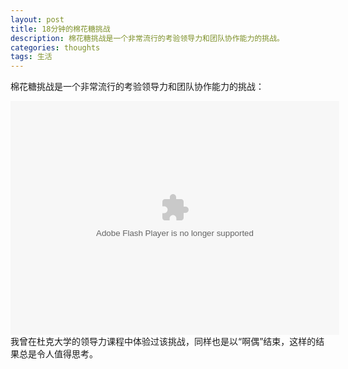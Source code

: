 ```yaml
---
layout: post
title: 18分钟的棉花糖挑战
description: 棉花糖挑战是一个非常流行的考验领导力和团队协作能力的挑战。
categories: thoughts
tags: 生活
---
```


棉花糖挑战是一个非常流行的考验领导力和团队协作能力的挑战：
<object width="526" height="374">
<param name="movie" value="http://video.ted.com/assets/player/swf/EmbedPlayer.swf"></param>
<param name="allowFullScreen" value="true" />
<param name="allowScriptAccess" value="always"/>
<param name="wmode" value="transparent"></param>
<param name="bgColor" value="#ffffff"></param>
<param name="flashvars" value="vu=http://video.ted.com/talk/stream/2010U/Blank/TomWujec_2010U-320k.mp4&su=http://images.ted.com/images/ted/tedindex/embed-posters/TomWujec-2010U.embed_thumbnail.jpg&vw=512&vh=288&ap=0&ti=837&lang=zh-cn&introDuration=15330&adDuration=4000&postAdDuration=830&adKeys=talk=tom_wujec_build_a_tower;year=2010;theme=not_business_as_usual;event=TED2010;tag=business;tag=collaboration;tag=culture;tag=design;tag=entertainment;tag=psychology;&preAdTag=tconf.ted/embed;tile=1;sz=512x288;" />
<embed src="http://video.ted.com/assets/player/swf/EmbedPlayer.swf" pluginspace="http://www.macromedia.com/go/getflashplayer" type="application/x-shockwave-flash" wmode="transparent" bgColor="#ffffff" width="526" height="374" allowFullScreen="true" allowScriptAccess="always" flashvars="vu=http://video.ted.com/talk/stream/2010U/Blank/TomWujec_2010U-320k.mp4&su=http://images.ted.com/images/ted/tedindex/embed-posters/TomWujec-2010U.embed_thumbnail.jpg&vw=512&vh=288&ap=0&ti=837&lang=zh-cn&introDuration=15330&adDuration=4000&postAdDuration=830&adKeys=talk=tom_wujec_build_a_tower;year=2010;theme=not_business_as_usual;event=TED2010;tag=business;tag=collaboration;tag=culture;tag=design;tag=entertainment;tag=psychology;&preAdTag=tconf.ted/embed;tile=1;sz=512x288;"></embed>
</object>
我曾在杜克大学的领导力课程中体验过该挑战，同样也是以“啊偶”结束，这样的结果总是令人值得思考。